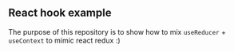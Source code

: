 ## React hook example
The purpose of this repository is to show how to mix `useReducer` + `useContext` to mimic react redux :)
